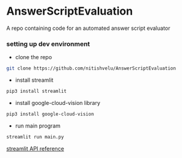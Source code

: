 # AnswerScriptEvaluation

A repo containing code for an automated answer script evaluator

### setting up dev environment

- clone the repo

```bash
git clone https://github.com/nitishvelu/AnswerScriptEvaluation
```

- install streamlit

```bash
pip3 install streamlit
```

- install google-cloud-vision library

```bash
pip3 install google-cloud-vision
```

- run main program

```bash
streamlit run main.py
```

[streamlit API reference](https://docs.streamlit.io/en/stable/)
